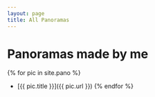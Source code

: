 ```yaml
---
layout: page
title: All Panoramas
---
```


# Panoramas made by me
{% for pic in site.pano %}
* [{{ pic.title }}]({{ pic.url }})
{% endfor %}